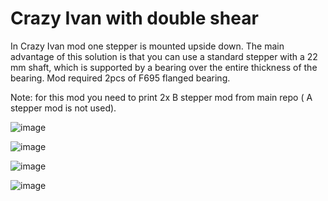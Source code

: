 # Crazy Ivan with double shear
In Crazy Ivan mod one stepper is mounted upside down. The main advantage of this solution is that you can use a standard stepper with a 22 mm shaft, which is supported by a bearing over the entire thickness of the bearing.
Mod required 2pcs of F695 flanged bearing.

Note: for this mod you need to print 2x B stepper mod from main repo ( A stepper mod is not used).

![image](https://github.com/user-attachments/assets/236e00da-603d-457e-9917-b0805fb18659)

![image](https://github.com/user-attachments/assets/4c7e7bb0-5d16-482a-a9d2-dc13b587282c)

![image](https://github.com/user-attachments/assets/9e05da87-a363-4c0f-98e0-c19b2e322935)

![image](https://github.com/user-attachments/assets/34f839c7-adb5-4046-aad4-d4f777d2b785)




